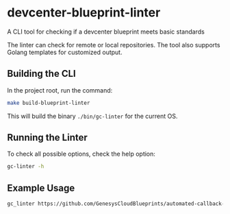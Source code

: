 # devcenter-blueprint-linter

A CLI tool for checking if a devcenter blueprint meets basic standards

The linter can check for remote or local repositories. The tool also supports Golang templates for customized output.

## Building the CLI

In the project root, run the command:

```bash
make build-blueprint-linter
```

This will build the binary `./bin/gc-linter` for the current OS.

## Running the Linter

To check all possible options, check the help option:

```bash
gc-linter -h
```

## Example Usage

```bash
gc_linter https://github.com/GenesysCloudBlueprints/automated-callback-blueprint -r -c ./blueprint.rule.json > result.json
```
